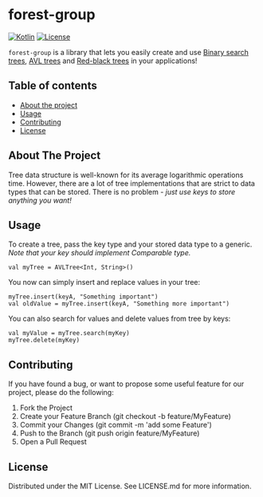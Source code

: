 # forest-group

[![Kotlin][kotlin_img]][kotlin_releases_url]
[![License][license_img]][repo_license_url]

`forest-group` is a library that lets you easily create and use [Binary search trees](https://en.wikipedia.org/wiki/Binary_search_tree), [AVL trees](https://en.wikipedia.org/wiki/AVL_tree) and [Red-black trees](https://en.wikipedia.org/wiki/Red%E2%80%93black_tree) in your applications!



## Table of contents
- [About the project](#about-the-project)
- [Usage](#usage)
- [Contributing](#contributing)
- [License](#license)



## About The Project
Tree data structure is well-known for its average logarithmic operations time. However, there are a lot of tree implementations that are strict to data types that can be stored.
There is no problem - *just use keys to store anything you want!*



## Usage
To create a tree, pass the key type and your stored data type to a generic. *Note that your key should implement Comparable type.*

```
val myTree = AVLTree<Int, String>()
```

You now can simply insert and replace values in your tree:

```
myTree.insert(keyA, "Something important")
val oldValue = myTree.insert(keyA, "Something more important")
```

You can also search for values and delete values from tree by keys:

```
val myValue = myTree.search(myKey)
myTree.delete(myKey)
```



## Contributing
If you have found a bug, or want to propose some useful feature for our project, please do the following:
1. Fork the Project
2. Create your Feature Branch (git checkout -b feature/MyFeature)
3. Commit your Changes (git commit -m 'add some Feature')
4. Push to the Branch (git push origin feature/MyFeature)
5. Open a Pull Request



## License
Distributed under the MIT License. See LICENSE.md for more information.



<!-- Image links -->

[license_img]: https://img.shields.io/badge/license-MIT-green
[kotlin_img]: https://img.shields.io/badge/kotlin-magenta

<!-- Repo links -->

[repo_license_url]: https://github.com/spbu-coding-2023/trees-2/blob/main/LICENSE.md

<!-- Kotlin links -->

[kotlin_releases_url]: https://kotlinlang.org/docs/releases.html#release-details
